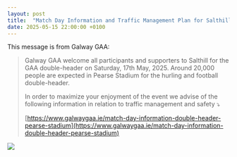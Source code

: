 ```yaml
---
layout: post
title:  "Match Day Information and Traffic Management Plan for Salthill"
date: 2025-05-15 22:00:00 +0100
---
```

This message is from Galway GAA:

> Galway GAA welcome all participants and supporters to Salthill for the GAA double-header on Saturday, 17th May, 2025. Around 20,000 people are expected in Pearse Stadium for the hurling and football double-header.
> 
> In order to maximize your enjoyment of the event we advise of the following information in relation to traffic management and safety ⤵️ 
> 
> [https://www.galwaygaa.ie/match-day-information-double-header-pearse-stadium](https://www.galwaygaa.ie/match-day-information-double-header-pearse-stadium)

<img border="0" data-original-height="1080" data-original-width="1080" src="https://blogger.googleusercontent.com/img/b/R29vZ2xl/AVvXsEgtKCEakgerwSS-G1prequGYgWd4BwoFbWMfuwlyAw7mBFcuoLLfEiNmQ-buGeM21Z9H3j-XV4XeFKta1pDBiIRJRq1RQaImsRTD5dtVDwkhHms9Z9IZA_p0IHP5qox8qS4KS27G_h7xsPe_nXPt1wJ2E4gDEbebyK8R6WW7EotQP9gMHNAyDZDYqSqkN6h/s16000/497685700_1120650240107338_825808364439117949_n.jpg" />